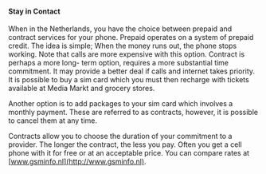 #### Stay in Contact

When in the Netherlands, you have the choice between prepaid and contract services for your phone. Prepaid operates on a system of prepaid credit. The idea is simple; When the money runs out, the phone stops working. Note that calls are more expensive with this option. Contract is perhaps a more long- term option, requires a more substantial time commitment. It may provide a better deal if calls and internet takes priority. It is possible to buy a sim card which you must then recharge with tickets available at Media Markt and grocery stores.

Another option is to add packages to your sim card which involves a monthly payment. These are referred to as contracts, however, it is possible to cancel them at any time.

Contracts allow you to choose the duration of your commitment to a provider. The longer the contract, the less you pay. Often you get a cell phone with it for free or at an acceptable price. You can compare rates at [www.gsminfo.nl](http://www.gsminfo.nl).